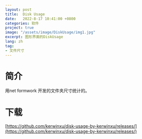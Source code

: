 ```yaml
---
layout: post
title:  Disk Usage
date:   2022-8-17 10:41:00 +0800
categories: 软件
project: true
image: "/assets/image/DiskUsage/img1.jpg"
excerpt: 图形界面的DiskUsage
lang: zh
tag:
- 文件尺寸
---
```




# 简介

用net formwork 开发的文件夹尺寸统计的。

     
# 下载

[https://github.com/kerwinxu/disk-usage-by-kerwinxu/releases/](https://github.com/kerwinxu/disk-usage-by-kerwinxu/releases/)